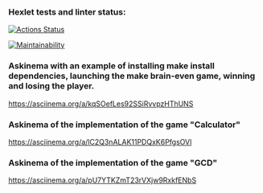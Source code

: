 ### Hexlet tests and linter status:
[![Actions Status](https://github.com/Streinge/php-project-45/actions/workflows/hexlet-check.yml/badge.svg)](https://github.com/Streinge/php-project-45/actions)

[![Maintainability](https://api.codeclimate.com/v1/badges/a272fb094e2e9602cf0e/maintainability)](https://codeclimate.com/github/Streinge/php-project-45/maintainability)

### Askinema with an example of installing make install dependencies, launching the make brain-even game, winning and losing the player.
https://asciinema.org/a/kqSOefLes92SSiRvvpzHThUNS

### Askinema of the implementation of the game "Calculator"
https://asciinema.org/a/lC2Q3nALAK11PDQxK6PfgsOVl

### Askinema of the implementation of the game "GCD"
https://asciinema.org/a/pU7YTKZmT23rVXjw9RxkfENbS